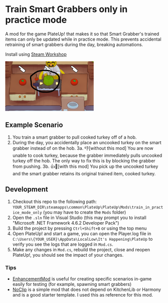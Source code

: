 # Train Smart Grabbers only in practice mode

A mod for the game PlateUp! that makes it so that Smart Grabber's trained items can only be updated while in practice mode. This prevents accidental retraining of smart grabbers during the day, breaking automations.

Install using [Steam Workshop](https://steamcommunity.com/sharedfiles/filedetails/?id=2932832938)

![screenshot.png](TrainInPracticeModeOnly/screenshot.png)

## Example Scenario
1. You train a smart grabber to pull cooked turkey off of a hob.
2. During the day, you accidentally place an uncooked turkey on the smart grabber instead of on the hob.
3a. 👎[without this mod] You are now unable to cook turkey, because the grabber immediately pulls uncooked turkey off the hob. The only way to fix this is by blocking the grabber from pushing.
3b. 👍🎉[with this mod] You pick up the uncooked turkey and the smart grabber retains its original trained item, cooked turkey.


## Development
1. Checkout this repo to the following path: `YOUR_STEAM_DIR\steamapps\common\PlateUp\PlateUp\Mods\train_in_practice_mode_only` (you may have to create the `Mods` folder)
2. Open the `.sln` file in Visual Studio (this may prompt you to install "Microsoft .NET Framework 4.6.2 Developer Pack")
3. Build the project by pressing `Ctrl+Shift+B` or using the top menu
4. Open PlateUp! and start a game, you can open the Player.log file in `C:\Users\{YOUR_USER}\AppData\LocalLow\It's Happening\PlateUp` to verify you see the logs that are logged in `Mod.cs`.
5. Make any changes in `Mod.cs`, rebuild the project, close and reopen PlateUp!, you should see the impact of your changes.

### Tips
- [EnhancementMod](https://steamcommunity.com/sharedfiles/filedetails/?id=2908609256) is useful for creating specific scenarios in-game easily for testing (for example, spawning smart grabbers)
- [NoClip](https://github.com/Tremolo4/plateup-mods) is a simple mod that does not depend on KitchenLib or Harmony and is a good starter template. I used this as reference for this mod.


